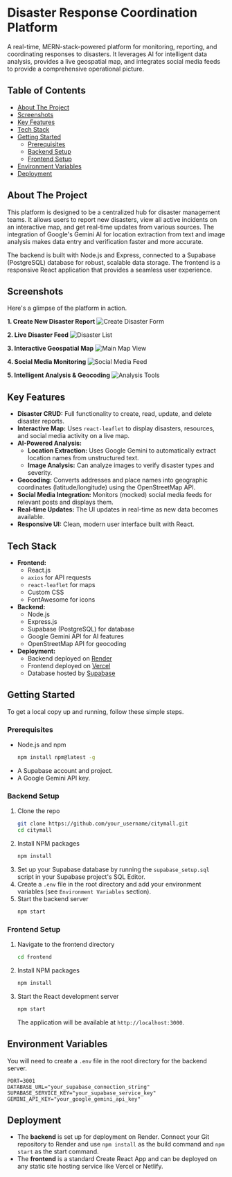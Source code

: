 # Disaster Response Coordination Platform

A real-time, MERN-stack-powered platform for monitoring, reporting, and coordinating responses to disasters. It leverages AI for intelligent data analysis, provides a live geospatial map, and integrates social media feeds to provide a comprehensive operational picture.

## Table of Contents

- [About The Project](#about-the-project)
- [Screenshots](#screenshots)
- [Key Features](#key-features)
- [Tech Stack](#tech-stack)
- [Getting Started](#getting-started)
  - [Prerequisites](#prerequisites)
  - [Backend Setup](#backend-setup)
  - [Frontend Setup](#frontend-setup)
- [Environment Variables](#environment-variables)
- [Deployment](#deployment)

## About The Project

This platform is designed to be a centralized hub for disaster management teams. It allows users to report new disasters, view all active incidents on an interactive map, and get real-time updates from various sources. The integration of Google's Gemini AI for location extraction from text and image analysis makes data entry and verification faster and more accurate.

The backend is built with Node.js and Express, connected to a Supabase (PostgreSQL) database for robust, scalable data storage. The frontend is a responsive React application that provides a seamless user experience.

## Screenshots

Here's a glimpse of the platform in action.

**1. Create New Disaster Report**
![Create Disaster Form](./screenshots/01-create-disaster-form.png)

**2. Live Disaster Feed**
![Disaster List](./screenshots/02-disaster-list.png)

**3. Interactive Geospatial Map**
![Main Map View](./screenshots/03-main-map-view.png)

**4. Social Media Monitoring**
![Social Media Feed](./screenshots/04-social-media-feed.png)

**5. Intelligent Analysis & Geocoding**
![Analysis Tools](./screenshots/05-analysis-tools.png)

## Key Features

- **Disaster CRUD:** Full functionality to create, read, update, and delete disaster reports.
- **Interactive Map:** Uses `react-leaflet` to display disasters, resources, and social media activity on a live map.
- **AI-Powered Analysis:**
  - **Location Extraction:** Uses Google Gemini to automatically extract location names from unstructured text.
  - **Image Analysis:** Can analyze images to verify disaster types and severity.
- **Geocoding:** Converts addresses and place names into geographic coordinates (latitude/longitude) using the OpenStreetMap API.
- **Social Media Integration:** Monitors (mocked) social media feeds for relevant posts and displays them.
- **Real-time Updates:** The UI updates in real-time as new data becomes available.
- **Responsive UI:** Clean, modern user interface built with React.

## Tech Stack

- **Frontend:**
  - React.js
  - `axios` for API requests
  - `react-leaflet` for maps
  - Custom CSS
  - FontAwesome for icons
- **Backend:**
  - Node.js
  - Express.js
  - Supabase (PostgreSQL) for database
  - Google Gemini API for AI features
  - OpenStreetMap API for geocoding
- **Deployment:**
  - Backend deployed on [Render](https://render.com/)
  - Frontend deployed on [Vercel](https://vercel.com/)
  - Database hosted by [Supabase](https://supabase.com/)

## Getting Started

To get a local copy up and running, follow these simple steps.

### Prerequisites

- Node.js and npm
  ```sh
  npm install npm@latest -g
  ```
- A Supabase account and project.
- A Google Gemini API key.

### Backend Setup

1. Clone the repo
   ```sh
   git clone https://github.com/your_username/citymall.git
   cd citymall
   ```
2. Install NPM packages
   ```sh
   npm install
   ```
3. Set up your Supabase database by running the `supabase_setup.sql` script in your Supabase project's SQL Editor.
4. Create a `.env` file in the root directory and add your environment variables (see `Environment Variables` section).
5. Start the backend server
   ```sh
   npm start
   ```

### Frontend Setup

1. Navigate to the frontend directory
   ```sh
   cd frontend
   ```
2. Install NPM packages
   ```sh
   npm install
   ```
3. Start the React development server
   ```sh
   npm start
   ```
   The application will be available at `http://localhost:3000`.

## Environment Variables

You will need to create a `.env` file in the root directory for the backend server.

```env
PORT=3001
DATABASE_URL="your_supabase_connection_string"
SUPABASE_SERVICE_KEY="your_supabase_service_key"
GEMINI_API_KEY="your_google_gemini_api_key"
```

## Deployment

- The **backend** is set up for deployment on Render. Connect your Git repository to Render and use `npm install` as the build command and `npm start` as the start command.
- The **frontend** is a standard Create React App and can be deployed on any static site hosting service like Vercel or Netlify.
